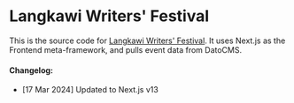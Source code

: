 # Langkawi Writers' Festival
This is the source code for [Langkawi Writers' Festival](https://langkawiwritersfestival.com/). It uses Next.js as the Frontend meta-framework, and pulls event data from DatoCMS.

#### Changelog:
- [17 Mar 2024] Updated to Next.js v13